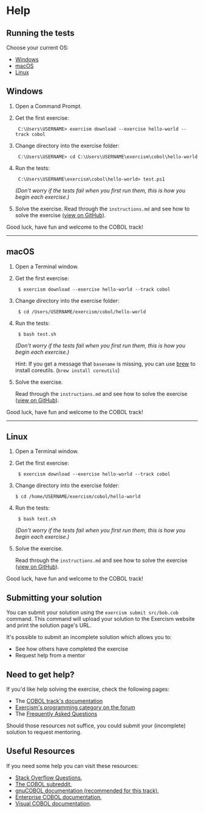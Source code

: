 # Help

## Running the tests

<!---
This file is inspired by, and adapted for the COBOL track from: 
https://github.com/exercism/java/blob/main/exercises/shared/.docs/tests.md.
--->

Choose your current OS:

* [Windows](##windows)
* [macOS](##macos)
* [Linux](##linux)

## Windows

1. Open a Command Prompt.

2. Get the first exercise:

    ```batchfile
     C:\Users\USERNAME> exercism download --exercise hello-world --track cobol
    ```

3. Change directory into the exercise folder:

    ```batchfile
     C:\Users\USERNAME> cd C:\Users\USERNAME\exercism\cobol\hello-world
    ```
   
4. Run the tests:

    ```batchfile
     C:\Users\USERNAME\exercism\cobol\hello-world> test.ps1
    ```
    *(Don't worry if the tests fail when you first run them, this is how you begin each exercise.)*

5. Solve the exercise. 
    Read through the `instructions.md` and see how to solve the exercise ([view on GitHub](https://github.com/exercism/cobol/blob/main/exercises/practice/hello-world/.docs/instructions.md)).


Good luck, have fun and welcome to the COBOL track!

----

## macOS

1. Open a Terminal window.

2. Get the first exercise:

    ```
     $ exercism download --exercise hello-world --track cobol
    ```

3. Change directory into the exercise folder:

    ```
     $ cd /Users/USERNAME/exercism/cobol/hello-world
    ```

4. Run the tests:

    ```
     $ bash test.sh
    ```
    *(Don't worry if the tests fail when you first run them, this is how you begin each exercise.)*

    Hint: If you get a message that `basename` is missing, you can use [brew](https://brew.sh/) to install coreutils. (`brew install coreutils`)

5. Solve the exercise. 

    Read through the `instructions.md` and see how to solve the exercise ([view on GitHub](https://github.com/exercism/cobol/blob/main/exercises/practice/hello-world/.docs/instructions.md)).


Good luck, have fun and welcome to the COBOL track!

----

## Linux

1. Open a Terminal window.

2. Get the first exercise:

    ```
     $ exercism download --exercise hello-world --track cobol
    ```

2. Change directory into the exercise folder:

     ```
     $ cd /home/USERNAME/exercism/cobol/hello-world
     ```

4. Run the tests:

    ```
     $ bash test.sh
    ```
    *(Don't worry if the tests fail when you first run them, this is how you begin each exercise.)*

5. Solve the exercise. 

    Read through the `instructions.md` and see how to solve the exercise ([view on GitHub](https://github.com/exercism/cobol/blob/main/exercises/practice/hello-world/.docs/instructions.md)).


Good luck, have fun and welcome to the COBOL track!

## Submitting your solution

You can submit your solution using the `exercism submit src/bob.cob` command.
This command will upload your solution to the Exercism website and print the solution page's URL.

It's possible to submit an incomplete solution which allows you to:

- See how others have completed the exercise
- Request help from a mentor

## Need to get help?

If you'd like help solving the exercise, check the following pages:

- The [COBOL track's documentation](https://exercism.org/docs/tracks/cobol)
- [Exercism's programming category on the forum](https://forum.exercism.org/c/programming/5)
- The [Frequently Asked Questions](https://exercism.org/docs/using/faqs)

Should those resources not suffice, you could submit your (incomplete) solution to request mentoring.

## Useful Resources

If you need some help you can visit these resources:

* [Stack Overflow Questions](https://stackoverflow.com/questions/tagged/cobol),
* [The COBOL subreddit](https://www.reddit.com/r/cobol),
* [gnuCOBOL documentation (recommended for this track)](https://gnucobol.sourceforge.io/faq/index.html),
* [Enterprise COBOL documentation](https://www.ibm.com/support/pages/enterprise-cobol-zos-documentation-library),
* [Visual COBOL documentation](https://www.microfocus.com/documentation/visual-cobol/vc80/).